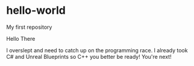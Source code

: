 # hello-world
My first repository

Hello There

I overslept and need to catch up on the programming race. I already took C# and Unreal Blueprints so C++ you better be ready! You're next!
